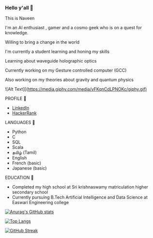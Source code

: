 ### Hello y'all 👋

This is Naveen 

I'm an AI enthusiast , gamer and a cosmo geek who is on a quest for knowledge.

Willing to bring a change in the world

I'm currently a student learning and honing my skills

Learning about waveguide holographic optics 

Currently working on my Gesture controlled computer (GCC)

Also working on my theories about gravity and quantum physics

![Alt Text][([https://media.giphy.com/media/vFKqnCdLPNOKc/giphy.gif)](https://i.gifer.com/Ir9.gif)

PROFILE 📘

- [LinkedIn](https://www.linkedin.com/in/naveen-kumar-s-921990210/)
- [HackerRank](https://www.hackerrank.com/snaveenkumar343)


LANGUAGES 🧠

- Python
- C
- SQL
- Scala
- தமிழ் (Tamil) 
- English
- French (basic)
- Japanese (basic)

EDUCATION 🏫

- Completed my high school at Sri krishnaswamy matriculation higher secondary school 
- Currently pursuing B.Tech Artificial Intelligence and Data Science at Easwari Engineering college 

  



<!--
**0EnIgma1/0EnIgma1** is a ✨ _special_ ✨ repository because its `README.md` (this file) appears on your GitHub profile.

Here are some ideas to get you started:

- 🔭 I’m currently working on ...
- 🌱 I’m currently learning ...
- 👯 I’m looking to collaborate on ...
- 🤔 I’m looking for help with ...
- 💬 Ask me about ...
- 📫 How to reach me: ...
- 😄 Pronouns: ...
- ⚡ Fun fact: ...
-->
[![Anurag's GitHub stats](https://github-readme-stats.vercel.app/api?username=0EnIgma1&hide=prs,issues,contribs&count_private=true&show_icons=true&theme=dark)](https://github.com/anuraghazra/github-readme-stats)

[![Top Langs](https://github-readme-stats.vercel.app/api/top-langs/?username=0EnIgma1&langs_count=8&theme=dark)](https://github.com/anuraghazra/github-readme-stats)

[![GitHub Streak](https://github-readme-streak-stats.herokuapp.com/?user=0EnIgma1&theme=dark)](https://git.io/streak-stats)

